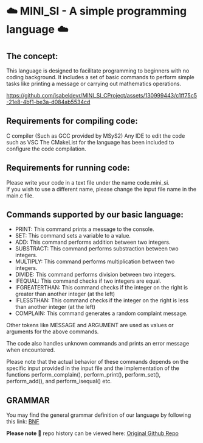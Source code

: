 
# ☁️ MINI_SI - A simple programming language ☁️ 
## The concept:
This language is designed to facilitate programming to beginners with no coding background. It includes a set of basic commands to perform simple tasks like printing a message or carrying out mathematics operations. 


https://github.com/isabeldevr/MINI_SI_CProject/assets/130999443/c1ff75c5-21e8-4bf1-be3a-d084ab5534cd

## Requirements for compiling code:
C compiler (Such as GCC provided by MSyS2)
Any IDE to edit the code such as VSC
The CMakeList for the language has been included to configure the code compilation.

## Requirements for running code:
Please write your code in a text file under the name code.mini_si. \
If you wish to use a different name, please change the input  file name in the main.c file.

## Commands supported by our basic language:
  * PRINT: This command prints a message to the console.
  * SET: This command sets a variable to a value.
  * ADD: This command performs addition between two integers.
  * SUBSTRACT: This command performs substraction between two integers.
  * MULTIPLY: This command performs multiplication between two integers.
  * DIVIDE: This command performs division between two integers.
  * IFEQUAL: This command checks if two integers are equal.
  * IFGREATERTHAN: This command checks if the integer on the right is greater than another integer (at the left)
  * IFLESSTHAN: This command checks if the integer on the right is less than another integer (at the left)
  * COMPLAIN: This command generates a random complaint message.

Other tokens like MESSAGE and ARGUMENT are used as values or arguments for the above commands.

The code also handles unknown commands and prints an error message when encountered.

Please note that the actual behavior of these commands depends on the specific input provided in the input file and 
the implementation of the functions perform_complain(), perform_print(), perform_set(), perform_add(), and perform_isequal() etc.

## GRAMMAR 
You may find the general grammar definition of our language by following this link:
[BNF](https://bnfplayground.pauliankline.com/?bnf=%3Cprogram%3E%20%3A%3A%3D%20%3Cstatement%3E%20(%22%5Cn%22%20%3Cstatement%3E)*%0A%0A%3Cstatement%3E%20%3A%3A%3D%20%22PRINT%22%20%22%20%22%20%22(%22%20%3Cexpression%3E%20%22)%22%0A%20%20%20%20%20%20%20%20%20%20%20%20%20%7C%20%22SET%22%20%22%20%22%20%22(%22%20%3Cvariable%3E%20%20%22%2C%20%22%20%3Cexpression%3E%20%22)%22%0A%20%20%20%20%20%20%20%20%20%20%20%20%20%7C%20%22ADD%22%20%22%20%22%20%22(%22%20%3Cexpression%3E%20%22%2C%20%22%20%3Cexpression%3E%20%22)%22%0A%20%20%20%20%20%20%20%20%20%20%20%20%20%7C%20%22SUBSTRACT%22%20%22%20%22%20%22(%22%20%3Cexpression%3E%20%22%2C%20%22%20%3Cexpression%3E%20%22)%22%0A%20%20%20%20%20%20%20%20%20%20%20%20%20%7C%20%22MULTIPLY%22%20%22%20%22%20%22(%22%20%3Cexpression%3E%20%22%2C%20%22%20%3Cexpression%3E%20%22)%22%0A%20%20%20%20%20%20%20%20%20%20%20%20%20%7C%20%22DIVIDE%22%20%22%20%22%20%22(%22%20%3Cexpression%3E%20%22%2C%20%22%20%3Cexpression%3E%20%22)%22%0A%20%20%20%20%20%20%20%20%20%20%20%20%20%7C%20%22IFEQUAL%22%20%22%20%22%20%22(%22%20%3Cexpression%3E%20%22%2C%20%22%20%3Cexpression%3E%20%22)%22%0A%20%20%20%20%20%20%20%20%20%20%20%20%20%7C%20%22IFGREATERTHAN%22%20%22%20%22%20%22(%22%20%3Cexpression%3E%20%22%2C%20%22%20%3Cexpression%3E%20%22)%22%0A%20%20%20%20%20%20%20%20%20%20%20%20%20%7C%20%22IFLESSTHAN%22%20%22%20%22%20%22(%22%20%3Cexpression%3E%20%22%2C%22%20%3Cexpression%3E%20%22)%22%0A%20%20%20%20%20%20%20%20%20%20%20%20%20%7C%20%22COMPLAIN%22%0A%0A%3Cexpression%3E%20%3A%3A%3D%20%3Cterm%3E%20(%20%22%2C%22%20%22%20%22%20%3Cterm%3E)*%0A%0A%3Cterm%3E%20%3A%3A%3D%20%3Cfactor%3E%0A%0A%3Cfactor%3E%20%3A%3A%3D%20%3Cvariable%3E%0A%20%20%20%20%20%20%20%20%20%20%7C%20%3Cnumber%3E%0A%20%20%20%20%20%20%20%20%20%20%7C%20%22(%22%20%3Cexpression%3E%20%22)%22%0A%20%20%20%20%20%20%20%20%20%20%7C%20%22%5C%22%22%20%3Cstring%3E%20%22%5C%22%22%0A%0A%3Cstring%3E%20%3A%3A%3D%20%3Cchar%3E*%0A%3Cchar%3E%20%20%20%3A%3A%3D%20%22%5C%5C%22%20%7C%20%22%5C%22%22%20%7C%20%22%5Cn%22%20%7C%20%3Cletter%3E%20%7C%20%22%20%22%0A%0A%3Cvariable%3E%20%3A%3A%3D%20%3Cletter%3E%2B%0A%0A%3Cnumber%3E%20%3A%3A%3D%20%3Cdigit%3E%2B%0A%0A%3Cletter%3E%20%3A%3A%3D%20%22A%22%20%7C%20%22B%22%20%7C%20%5Ba-z%5D%20%7C%20%5BA-Z%5D%0A%0A%3Cdigit%3E%20%3A%3A%3D%20%5B0-9%5D&name=)

**Please note 🌱** repo history can be viewed here: [Original Github Repo](https://github.com/inds123/MINI_SI)
